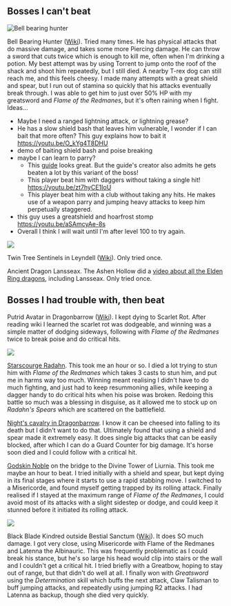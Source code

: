 ## Bosses I can't beat



![Bell bearing hunter](https://oyster.ignimgs.com/mediawiki/apis.ign.com/elden-ring/b/b3/Elden_DragonB_BellHunter.jpg)

Bell Bearing Hunter ([Wiki](https://eldenring.wiki.fextralife.com/Bell+Bearing+Hunter)). Tried many times. He has physical attacks that do massive damage, and takes some more Piercing damage. He can throw a sword that cuts twice which is enough to kill me, often when I'm drinking a potion. My best attempt was by using Torrent to jump onto the roof of the shack and shoot him repeatedly, but I still died. A nearby T-rex dog can still reach me, and this feels cheesy. I made many attempts with a great shield and spear, but I run out of stamina so quickly that his attacks eventually break through. I was able to get him to just over 50% HP with my greatsword and *Flame of the Redmanes*, but it's often raining when I fight. Ideas...
- Maybe I need a ranged lightning attack, or lightning grease?
- He has a slow shield bash that leaves him vulnerable, I wonder if I can bait that more often? This guy explains how to bait it https://youtu.be/O_kYg4T8DHU 
- demo of baiting shield bash and poise breaking 
- maybe I can learn to parry?
	- This [guide](https://youtu.be/oKgRvJsNfxc) looks great. But the guide's creator also admits he gets beaten a lot by this variant of the boss!
	- This player beat him with daggers without taking a single hit! https://youtu.be/zt7hyCE1IoU 
	- This player beat him with a club without taking any hits. He makes use of a weapon parry and jumping heavy attacks to keep him perpetually staggered. 
- this guy uses a greatshield and hoarfrost stomp https://youtu.be/aSAmcyAe-8s 
- Overall I think I will wait until I'm after level 100 to try again.

![](https://oyster.ignimgs.com/mediawiki/apis.ign.com/elden-ring/6/65/Altus_TreeSentinels.jpg)

Twin Tree Sentinels in Leyndell ([Wiki](https://eldenring.wiki.fextralife.com/Tree+Sentinel)). Only tried once.

Ancient Dragon Lansseax. The Ashen Hollow did a [video about all the Elden Ring dragons](https://youtu.be/bgW53fwgyo4?t=713), including Lansseax. Only tried once.

## Bosses I had trouble with, then beat

Putrid Avatar in Dragonbarrow ([Wiki](https://eldenring.wiki.fextralife.com/Putrid+Avatar)). I kept dying to Scarlet Rot. After reading wiki I learned the scarlet rot was dodgeable, and winning was a simple matter of dodging sideways, following with *Flame of the Redmanes* twice to break poise and do critical hits.

![](https://c.neevacdn.net/image/fetch/s--Ftr-RmGv--/https%3A//cdn.statically.io/img/gamertweak.com/wp-content/uploads/2022/02/how-to-defeat-starscourge-radahn-in-elden-ring.jpg?savepath=how-to-defeat-starscourge-radahn-in-elden-ring.jpg)

[Starscourge Radahn](https://eldenring.wiki.fextralife.com/Starscourge+Radahn). This took me an hour or so. I died a lot trying to stun him with *Flame of the Redmanes* which takes 3 casts to stun him, and put me in harms way too much. Winning meant realising I didn't have to do much fighting, and just had to keep resummoning allies, while keeping a dagger handy to do critical hits when his poise was broken. Redoing this battle so much was a blessing in disguise, as it allowed me to stock up on *Radahn's Spears* which are scattered on the battlefield.

[Night's cavalry in Dragonbarrow](https://eldenring.wiki.fextralife.com/Night's+Cavalry). I know it can be cheesed into falling to its death but I didn't want to do that. Ultimately found that using a shield and spear made it extremely easy. It does single big attacks that can be easily blocked, after which I can do a Guard Counter for big damage. It's horse soon died and I could follow with a critical hit.

[Godskin Noble](https://eldenring.wiki.fextralife.com/Godskin+Noble) on the bridge to the Divine Tower of Liurnia. This took me maybe an hour to beat. I tried initially with a shield and spear, but kept dying in its final stages where it starts to use a rapid stabbing move. I switched to a Misericorde, and found myself getting trapped by its rolling attack. Finally realised if I stayed at the maximum range of *Flame of the Redmanes*, I could avoid most of its attacks with a slight sidestep or dodge, and could keep it stunned before it initiated its rolling attack.


![](https://eip.gg/wp-content/uploads/2022/05/black-blade-kindred-boss-guide-featured-image-elden-ring-1024x575.jpg)

Black Blade Kindred outside Bestial Sanctum ([Wiki](https://eldenring.wiki.fextralife.com/Black+Blade+Kindred)). It does SO much damage. I got very close, using Misericorde with Flame of the Redmanes and Latenna the Albinauric. This was frequently problematic as I could break his stance, but he's so large his head would clip into stairs or the wall and I couldn't get a critical hit. I tried briefly with a Greatbow, hoping to stay out of range, but that didn't do well at all. I finally won with *Greatsword* using the *Determination* skill which buffs the next attack, Claw Talisman to buff jumping attacks, and repeatedly using jumping R2 attacks. I had Latenna as backup, though she died very quickly.
